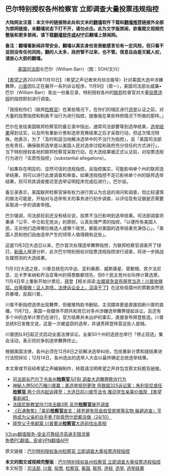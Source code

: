  <h2>巴尔特别授权各州检察官 立即调查大量投票违规指控</h2> <p class="notice"><b>大陆网友注意：本文中的链接除此处和文末的<a href="https://github.com/bannedbook/fanqiang" >翻墙</a>软件下载和<a href="https://github.com/killgcd/justmysocks/blob/master/README.md">翻墙推荐</a>链接外全部为禁网链接，未翻墙状态下打不开，请勿点击。此为文字版禁闻，欲看图文视频完整版和更多禁闻，请下载<a href="https://github.com/bannedbook/fanqiang">翻墙软件或APP</a>后翻墙上禁闻网。</p><p>备注：翻墙看新闻非常安全，翻墙以真实身份发表敏感言论有一定风险，但只看不说则没有任何风险，翻的人太多，政府管不过来，也不管。信息自由是天赋人权，请放心大胆的翻墙。</b></p>  <div class="entry"> <figure><figcaption><a href="https://www.bannedbook.org/bnews/tag/%e7%be%8e%e5%9b%bd/" class="st_tag internal_tag" rel="tag" title="标签 美国 下的日志">美国</a><a href="https://www.bannedbook.org/bnews/tag/%e5%8f%b8%e6%b3%95%e9%83%a8/" class="st_tag internal_tag" rel="tag" title="标签 司法部 下的日志">司法部</a>长巴尔（William Barr）（图：SOH/文兴）</figcaption></figure> <p>【<span class='wp_keywordlink_affiliate'><a href="https://www.soundofhope.org" title="希望之声" target="_blank">希望之声</a></span>2020年11月10日】（希望之声记者宋月综合报导）针对美国大选中涉嫌舞弊，<a href="https://www.bannedbook.org/bnews/tag/%e5%b7%9d%e6%99%ae/" class="st_tag internal_tag" rel="tag" title="标签 川普 下的日志">川普</a>团队正在展开一系列诉讼程序。11月9日（周一），美国司法部长威廉•巴尔（William Barr）发出一份备忘录，特别授权各州的<a href="https://www.bannedbook.org/bnews/tag/%E8%81%94%E9%82%A6/" class="st_tag internal_tag" rel="tag" title="标签 联邦 下的日志">联邦</a>检查官对大量<a href="https://www.bannedbook.org/bnews/tag/%E6%8A%95%E7%A5%A8/" class="st_tag internal_tag" rel="tag" title="标签 投票 下的日志">投票</a><a href="https://www.bannedbook.org/bnews/tag/%E8%BF%9D%E8%A7%84/" class="st_tag internal_tag" rel="tag" title="标签 违规 下的日志">违规</a>的指控即刻进行调查。</p> <p>「我授权你们（联邦<a href="https://www.bannedbook.org/bnews/tag/%e6%a3%80%e5%af%9f%e5%ae%98/" class="st_tag internal_tag" rel="tag" title="标签 检察官 下的日志">检察官</a>）在某些情况下，在你们的辖区进行<a href="https://www.bannedbook.org/bnews/tag/%e9%80%89%e4%b8%be/" class="st_tag internal_tag" rel="tag" title="标签 选举 下的日志">选举</a>认证之前，对大量的投票指控和制表不当行为进行指控，就像我在某些特例情况下所做的那样。」</p> <p>巴尔在发给美国联邦检察官的备忘录中指出，通常司法部要等到选举结束，<a href="https://www.bannedbook.org/bnews/tag/%E9%80%89%E4%B8%BE%E7%BB%93%E6%9E%9C/" class="st_tag internal_tag" rel="tag" title="标签 选举结果 下的日志">选举结果</a>得到证实，以及所有重新计票和选举竞赛结束之后才采取行动，但这次情况特殊。他表示，为了「及时和适当地解决选举中的不当行为指控」，且「美国司法部也有责任，确保联邦选举是以美国人民对选举过程和政府充分信任的方式进行」，当下特别授权各地的联邦检察官采取行动，在大选结果被正式认证前，对投票违规行为进行「实质性指控」（substantial allegations）。</p>  <p>「如果存在明显的、显然可信的违规指控，且指控属实，可能影响单个州的联邦选举结果，则可以进行此类调查和审查。如果违规指控不足已影响单个州的联邦选举结果，则可将其调查推迟至选举证明程序完成后进行」，巴尔说。</p> <p>备忘录表示，美国联邦检察官保有权力进行其认为合适的询问和调查，但比较谨慎的做法可能是，开始对与选举有关的事务进行初步调查，以评估现有证据是否需要采取进一步的调查举措。</p> <p>巴尔强调，司法部目前还没有结论说，投票不当已影响到选举结果。司法部调查将秉承「公平、中立和无党派」的原则，认真处理严肃的指控，「以便所有美国人民，无论他们选择哪位候选人或哪个政党，都能对美国的选举结果充满信心」，「美国人民和他们自由选举产生的领导人值得拥有这些」。</p>  <p>这是11月3日大选日以来，巴尔首次处理选举舞弊指控，为联邦检察官调查开了绿灯。<span class='wp_keywordlink_affiliate'><a href="https://www.ntdtv.com/" title="新唐人">新唐人</a></span>报道分析，此次巴尔特别授权对投票违规指控进行调查，将进一步挑战左媒预测的大选结果。</p> <p>11月3日大选之夜，川普总统在内华达、亚利桑那、威斯康星、密歇根、宾夕法尼亚、北卡罗来纳和乔治亚等州的得票数都领先，但6个民主党州长叫停计算选票。11月4日早上重新开始计票后，<span class='wp_keywordlink'><a href="https://www.bannedbook.org/bnews/comments/20201018/1415809.html" title="“硬盘门”再爆：拿中共华信10％股的“大人物”正是拜登" target="_blank">拜登</a></span>【相关阅读:<a href='https://www.bannedbook.org/bnews/bannedvideo/20201108/1427782.html' target='_blank'>左媒紧急宣布拜登当选！川普放辣招，白等傻眼！证人井喷，法律诉讼全上，沼泽干了</a>】在这些摇摆州的票数突然诡异暴增，反超川普。</p> <p>川普不断指控选举出现舞弊，但被推特脸书删贴，主流媒体更是直接掐断川普的直播。11月7日，美国一些媒体不顾共和党已对多州涉嫌选举舞弊提起诉讼，且还有多个州的选举计票仍在进行，官方结果并未出炉的事实，直接宣布拜登胜选。川普总统8日发推文说，这是一次被盗窃的选举，并谴责拜登阵营这些人是贼。</p>  <p>川普团队9日起正式启动全面法律诉讼，全美50个州的选民也举行「停止窃选」集会活动，表示将抗争到选举舞弊终止。</p> <p>根据美国法律，各州必须在12月8日之前解决选举纠纷，包括重新计票和就结果进行法院辩论；12月14日，各州选出的选举人大会以最终确定总统选举结果。</p> <p>本文章或节目经希望之声编辑制作，转载请注明希望之声并包含原文标题及链接。</p>  <ul class='op-related-articles' title='相关阅读'> <li><a href='https://www.bannedbook.org/bnews/taiwannews/20201110/1428886.html' target='_blank'>司法部长巴尔下令各州<b>检察官</b>与FBI 调查大选舞弊欺诈行为</a></li> <li><a href='https://www.bannedbook.org/bnews/bannedvideo/20201104/1425468.html' target='_blank'>神秘人押500万赌川普赢；美选举规则更改 导致超325诉讼案；朱利安尼或任<b>检察官</b> 两个月内起诉拜登；大选日前川普签法令 推动学生亲美价值观 【希望看新闻】</a></li> <li><a href='https://www.bannedbook.org/bnews/baitai/20201030/1422760.html' target='_blank'>法国尼斯教堂持刀攻击酿3死 反恐<b>检察官</b>展开调查</a></li> <li><a href='https://www.bannedbook.org/bnews/bannedvideo/20201025/1419731.html' target='_blank'>《石涛聚焦》「美前<b>检察官</b>直言：拜登避免现金收受房屋等实物 躲避追查」亨特成为父亲的白手套 FBI竟然什麽都没做（24/10）</a></li> <li><a href='https://www.bannedbook.org/bnews/cnnews/20201021/1417548.html' target='_blank'>拜登父子电邮案 川普要派<b>检察官</b>大选前找出真相</a></li> </ul> <p class="texttj"> <a href="https://www.bannedbook.org/forum23/topic22702.html" target="_blank">V2ray翻墙服务-安全可靠经济高速无限流量</a><br/> <a href="https://github.com/bannedbook/fanqiang/wiki/%E7%A6%81%E9%97%BB%E7%BD%91%E5%AE%89%E5%8D%93%E7%BF%BB%E5%A2%99%E6%96%B0%E9%97%BBAPP" target="_blank">免费PC翻墙、安卓VPN翻墙APP</a></p><p>原文链接：<a class="src_link"  href="https://www.soundofhope.org/post/441160" target="_blank">巴尔特别授权各州检察官 立即调查大量投票违规指控</a></p><a name='sharetosocial'></a>       <div><b>本文的图文或视频完整版</b>：<a href='https://www.bannedbook.org/bnews/comments/20201110/1428965.html'>巴尔特别授权各州检察官 立即调查大量投票违规指控</a></div>  </div><!--END ENTRY--> <div class="postfooter"> <div>本文标签：<a href="https://www.bannedbook.org/bnews/tag/%e5%8f%b8%e6%b3%95%e9%83%a8/" rel="tag">司法部</a>, <a href="https://www.bannedbook.org/bnews/tag/%e5%b7%9d%e6%99%ae/" rel="tag">川普</a>, <a href="https://www.bannedbook.org/bnews/tag/%E6%8A%95%E7%A5%A8/" rel="tag">投票</a>, <a href="https://www.bannedbook.org/bnews/tag/%e6%a3%80%e5%af%9f%e5%ae%98/" rel="tag">检察官</a>, <a href="https://www.bannedbook.org/bnews/tag/%e7%be%8e%e5%9b%bd/" rel="tag">美国</a>, <a href="https://www.bannedbook.org/bnews/tag/%E8%81%94%E9%82%A6/" rel="tag">联邦</a>, <a href="https://www.bannedbook.org/bnews/tag/%E8%BF%9D%E8%A7%84/" rel="tag">违规</a>, <a href="https://www.bannedbook.org/bnews/tag/%e9%80%89%e4%b8%be/" rel="tag">选举</a>, <a href="https://www.bannedbook.org/bnews/tag/%E9%80%89%E4%B8%BE%E7%BB%93%E6%9E%9C/" rel="tag">选举结果</a></div>  </div><!--END POSTFOOTER--> 